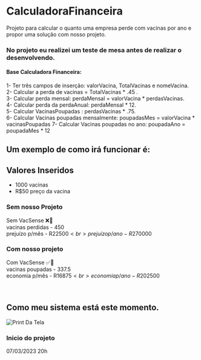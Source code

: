 # CalculadoraFinanceira
Projeto para calcular o quanto uma empresa perde com vacinas por ano e propor uma solução com nosso projeto.

### No projeto eu realizei um teste de mesa antes de realizar o desenvolvendo.

#### Base Calculadora Financeira:

1- Ter três campos de inserção: valorVacina, TotalVacinas e nomeVacina.<br>
2- Calcular a perda de vacinas = TotalVacinas * .45 .<br>
3- Calcular perda mensal: perdaMensal = valorVacina * perdasVacinas.<br> 
4- Calcular perda da perdaAnual:  perdaMensal * 12.<br>
5- Calcular VacinasPoupadas : perdasVacinas * .75.<br>
6- Calcular Vacinas poupadas mensalmente: poupadasMes = valorVacina * vacinasPoupadas
7- Calcular Vacinas poupadas no ano: poupadaAno = poupadaMes * 12
## Um exemplo de como irá funcionar é: 

## Valores Inseridos
* 1000 vacinas
* R$50 preço da vacina

### Sem nosso Projeto
Sem VacSense ❌💉<br>
vacinas perdidas - 450<br>
prejuízo p/mês - R$22500<br>
prejuízo p/ano - R$270000<br>

### Com nosso projeto
Com VacSense ✅💉<br>
vacinas poupadas - 337.5<br>
economia p/mês - R$16875<br>
economia p/ano - R$202500<br>
<br><br>

## Como meu sistema está este momento.
![Print Da Tela](https://user-images.githubusercontent.com/86174349/224874952-98fc04fb-45a8-4cc7-924b-a6857872626e.png)


### Inicio do projeto
07/03/2023 20h
